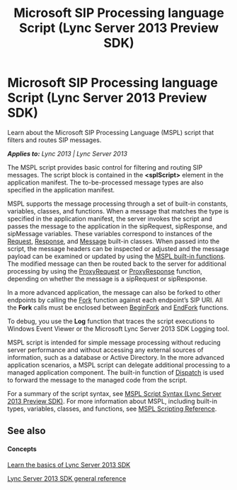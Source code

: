 ﻿---
title: Microsoft SIP Processing language Script (Lync Server 2013 Preview SDK)
TOCTitle: Microsoft SIP Processing language Script (Lync Server 2013 Preview SDK)
ms:assetid: c0cce153-8007-4898-a408-bde909cfbbd6
ms:mtpsurl: https://msdn.microsoft.com/en-us/library/Dn439067(v=office.15)
ms:contentKeyID: 57096651
ms.date: 07/24/2014
mtps_version: v=office.15
---

# Microsoft SIP Processing language Script (Lync Server 2013 Preview SDK)

Learn about the Microsoft SIP Processing Language (MSPL) script that filters and routes SIP messages.


_**Applies to:** Lync 2013 | Lync Server 2013_

The MSPL script provides basic control for filtering and routing SIP messages. The script block is contained in the **\<splScript\>** element in the application manifest. The to-be-processed message types are also specified in the application manifest.

MSPL supports the message processing through a set of built-in constants, variables, classes, and functions. When a message that matches the type is specified in the application manifest, the server invokes the script and passes the message to the application in the sipRequest, sipResponse, and sipMessage variables. These variables correspond to instances of the [Request](https://msdn.microsoft.com/en-us/library/hh364656\(v=office.15\)), [Response](https://msdn.microsoft.com/en-us/library/hh364638\(v=office.15\)), and [Message](https://msdn.microsoft.com/en-us/library/hh364768\(v=office.15\)) built-in classes. When passed into the script, the message headers can be inspected or adjusted and the message payload can be examined or updated by using the [MSPL built-in functions](https://msdn.microsoft.com/en-us/library/hh347152\(v=office.15\)). The modified message can then be routed back to the server for additional processing by using the [ProxyRequest](https://msdn.microsoft.com/en-us/library/hh364778\(v=office.15\)) or [ProxyResponse](https://msdn.microsoft.com/en-us/library/hh364767\(v=office.15\)) function, depending on whether the message is a sipRequest or sipResponse.

In a more advanced application, the message can also be forked to other endpoints by calling the [Fork](https://msdn.microsoft.com/en-us/library/hh347174\(v=office.15\)) function against each endpoint’s SIP URI. All the **Fork** calls must be enclosed between [BeginFork](https://msdn.microsoft.com/en-us/library/hh364701\(v=office.15\)) and [EndFork](https://msdn.microsoft.com/en-us/library/hh364734\(v=office.15\)) functions.

To debug, you use the **Log** function that traces the script executions to Windows Event Viewer or the Microsoft Lync Server 2013 SDK Logging tool.

MSPL script is intended for simple message processing without reducing server performance and without accessing any external sources of information, such as a database or Active Directory. In the more advanced application scenarios, a MSPL script can delegate additional processing to a managed application component. The built-in function of [Dispatch](https://msdn.microsoft.com/en-us/library/hh364714\(v=office.15\)) is used to forward the message to the managed code from the script.

For a summary of the script syntax, see [MSPL Script Syntax (Lync Server 2013 Preview SDK)](mspl-script-syntax-lync-server-2013-preview-sdk.md). For more information about MSPL, including built-in types, variables, classes, and functions, see [MSPL Scripting Reference](https://msdn.microsoft.com/en-us/library/hh364711\(v=office.15\)).

## See also

#### Concepts

[Learn the basics of Lync Server 2013 SDK](learn-the-basics-of-lync-server-2013-sdk.md)

[Lync Server 2013 SDK general reference](lync-server-2013-sdk-general-reference.md)


